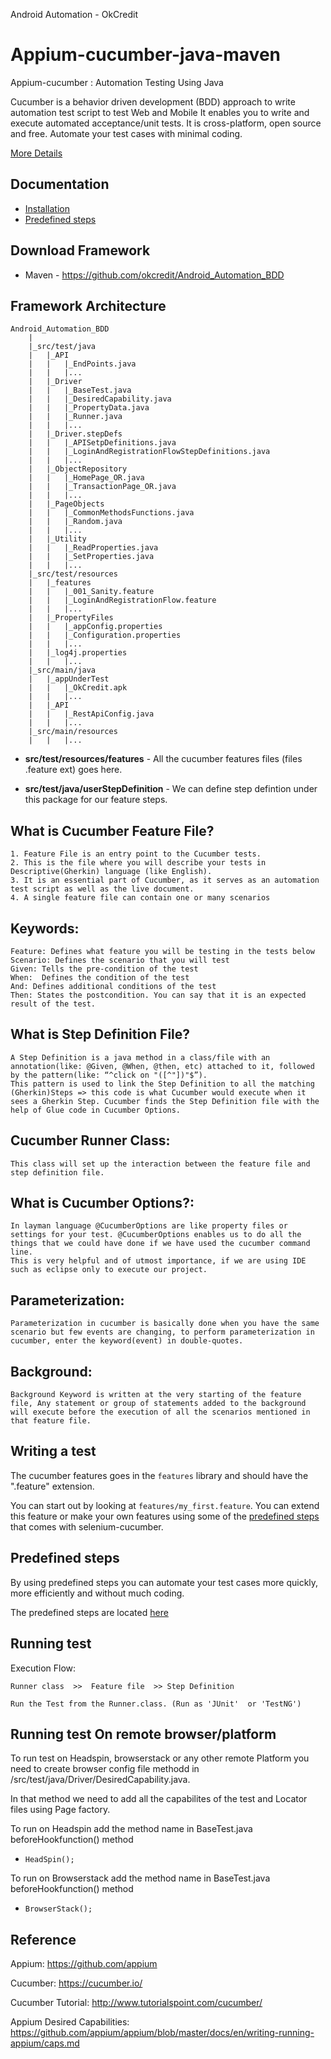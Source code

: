 Android Automation - OkCredit

Appium-cucumber-java-maven
=================

Appium-cucumber : Automation Testing Using Java

Cucumber is a behavior driven development (BDD) approach to write automation test script to test Web and Mobile
It enables you to write and execute automated acceptance/unit tests. It is cross-platform, open source and free.
Automate your test cases with minimal coding.

[More Details](https://sivasankaramalan.bloggi.co/bdd-framework-for-mobile-applications-automation-with-appium)

Documentation
-------------
* [Installation](https://github.com/selenium-cucumber/selenium-cucumber-java/blob/master/doc/installation.md)
* [Predefined steps](https://github.com/selenium-cucumber/selenium-cucumber-java/blob/master/doc/canned_steps.md)

Download Framework
--------------
* Maven - https://github.com/okcredit/Android_Automation_BDD

Framework Architecture
--------------
	Android_Automation_BDD
		|
		|_src/test/java
		|	|_API
		|	|	|_EndPoints.java
		|	|	|...
		|	|_Driver
		|	|	|_BaseTest.java
		|	|	|_DesiredCapability.java
		|	|	|_PropertyData.java
		|	|	|_Runner.java
		|	|	|...
		|	|_Driver.stepDefs
		|	|	|_APISetpDefinitions.java
		|	|	|_LoginAndRegistrationFlowStepDefinitions.java
		|	|	|...
		|	|_ObjectRepository
		|	|	|_HomePage_OR.java
		|	|	|_TransactionPage_OR.java
		|	|	|...
		|	|_PageObjects
		|	|	|_CommonMethodsFunctions.java
		|	|	|_Random.java
		|	|	|...
		|	|_Utility
		|	|	|_ReadProperties.java
		|	|	|_SetProperties.java
		|	|	|...
		|_src/test/resources
		|	|_features
		|	|	|_001_Sanity.feature
		|	|	|_LoginAndRegistrationFlow.feature
		|	|	|...
		|	|_PropertyFiles
		|	|	|_appConfig.properties
		|	|	|_Configuration.properties
		|	|	|...
		|	|_log4j.properties
		|	|	|...
		|_src/main/java
		|	|_appUnderTest
		|	|	|_OkCredit.apk
		|	|	|...
		|	|_API
		|	|	|_RestApiConfig.java
		|	|	|...
		|_src/main/resources
		|	|	|...

* **src/test/resources/features** - All the cucumber features files (files .feature ext) goes here.


* **src/test/java/userStepDefinition** - We can define step defintion under this package for our feature steps.


What is Cucumber Feature File?
-----------------------------

	1. Feature File is an entry point to the Cucumber tests.
	2. This is the file where you will describe your tests in Descriptive(Gherkin) language (like English).
	3. It is an essential part of Cucumber, as it serves as an automation test script as well as the live document.
	4. A single feature file can contain one or many scenarios
	
Keywords:
--------

	Feature: Defines what feature you will be testing in the tests below
	Scenario: Defines the scenario that you will test
	Given: Tells the pre-condition of the test
	When:  Defines the condition of the test
	And: Defines additional conditions of the test
	Then: States the postcondition. You can say that it is an expected result of the test.
	
What is Step Definition File?
---------------------------

	A Step Definition is a java method in a class/file with an annotation(like: @Given, @When, @then, etc) attached to it, followed by the pattern(like: “^click on "([^"])"$”).
	This pattern is used to link the Step Definition to all the matching (Gherkin)Steps => this code is what Cucumber would execute when it sees a Gherkin Step. Cucumber finds the Step Definition file with the help of Glue code in Cucumber Options.
	
Cucumber Runner Class:
---------------------

	This class will set up the interaction between the feature file and step definition file.
	
What is Cucumber Options?:
-----------------------

	In layman language @CucumberOptions are like property files or settings for your test. @CucumberOptions enables us to do all the things that we could have done if we have used the cucumber command line.
	This is very helpful and of utmost importance, if we are using IDE such as eclipse only to execute our project.

Parameterization:
----------------

	Parameterization in cucumber is basically done when you have the same scenario but few events are changing, to perform parameterization in cucumber, enter the keyword(event) in double-quotes.
	
Background:
-----------

	Background Keyword is written at the very starting of the feature file, Any statement or group of statements added to the background will execute before the execution of all the scenarios mentioned in that feature file.	


Writing a test
--------------

The cucumber features goes in the `features` library and should have the ".feature" extension.

You can start out by looking at `features/my_first.feature`. You can extend this feature or make your own features using some of the [predefined steps](doc/canned_steps.md) that comes with selenium-cucumber.


Predefined steps
-----------------
By using predefined steps you can automate your test cases more quickly, more efficiently and without much coding.

The predefined steps are located [here](doc/canned_steps.md)

Running test
--------------
Execution Flow:

	Runner class  >>  Feature file  >> Step Definition
	
	Run the Test from the Runner.class. (Run as 'JUnit'  or 'TestNG')

Running test On remote browser/platform
---------------------------------------

To run test on Headspin, browserstack or any other remote Platform you need to create browser config file methodd in  /src/test/java/Driver/DesiredCapability.java.

In that method we need to add all the capabilites of the test and Locator files using Page factory.

To run on Headspin add the method name in BaseTest.java beforeHookfunction() method

* `HeadSpin();`

To run on Browserstack add the method name in BaseTest.java beforeHookfunction() method

* `BrowserStack();`

Reference
----------
Appium: https://github.com/appium

Cucumber: https://cucumber.io/

Cucumber Tutorial: http://www.tutorialspoint.com/cucumber/

Appium Desired Capabilities: https://github.com/appium/appium/blob/master/docs/en/writing-running-appium/caps.md



